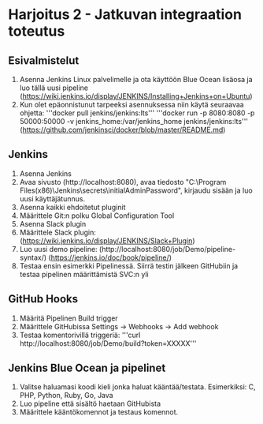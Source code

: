# Harjoitus 2 - Jatkuvan integraation toteutus
## Esivalmistelut
1. Asenna Jenkins Linux palvelimelle ja ota käyttöön Blue Ocean lisäosa ja luo tällä uusi pipeline (https://wiki.jenkins.io/display/JENKINS/Installing+Jenkins+on+Ubuntu)
2. Kun olet epäonnistunut tarpeeksi asennuksessa niin käytä seuraavaa ohjetta: '''docker pull jenkins/jenkins:lts''' '''docker run -p 8080:8080 -p 50000:50000 -v jenkins_home:/var/jenkins_home jenkins/jenkins:lts''' (https://github.com/jenkinsci/docker/blob/master/README.md)

## Jenkins
1. Asenna Jenkins
2. Avaa sivusto (http://localhost:8080), avaa tiedosto "C:\Program Files(x86)\Jenkins\secrets\initialAdminPassword", kirjaudu sisään ja luo uusi käyttäjätunnus.
3. Asenna kaikki ehdoitetut pluginit
4. Määrittele Git:n polku Global Configuration Tool
5. Asenna Slack plugin
6. Määrittele Slack plugin: (https://wiki.jenkins.io/display/JENKINS/Slack+Plugin)
7. Luo uusi demo pipeline: (http://localhost:8080/job/Demo/pipeline-syntax/) (https://jenkins.io/doc/book/pipeline/)
8. Testaa ensin esimerkki Pipelinessä. Siirrä testin jälkeen GitHubiin ja testaa pipelinen määrittämistä SVC:n yli

## GitHub Hooks
1. Määritä Pipelinen Build trigger
2. Määrittele GitHubissa Settings -> Webhooks -> Add webhook
3. Testaa komentorivillä triggeriä: '''curl http://localhost:8080/job/Demo/build?token=XXXXX'''

## Jenkins Blue Ocean ja pipelinet
1. Valitse haluamasi koodi kieli jonka haluat kääntää/testata. Esimerkiksi: C, PHP, Python, Ruby, Go, Java
2. Luo pipeline että sisältö haetaan GitHubista
3. Määrittele kääntökomennot ja testaus komennot.

